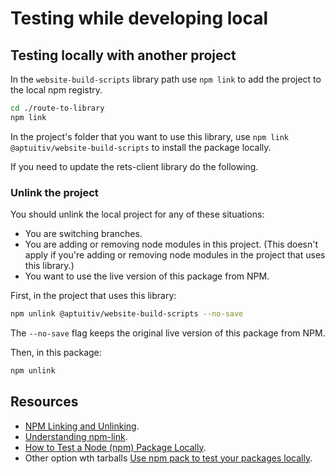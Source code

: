 # Testing while developing local

## Testing locally with another project

In the `website-build-scripts` library path use `npm link` to add the project to the local npm registry.

```bash
cd ./route-to-library
npm link
```

In the project's folder that you want to use this library, use `npm link @aptuitiv/website-build-scripts` to install the package locally.

If you need to update the rets-client library do the following.

### Unlink the project

You should unlink the local project for any of these situations:

- You are switching branches.
- You are adding or removing node modules in this project. (This doesn't apply if you're adding or removing node modules in the project that uses this library.)
- You want to use the live version of this package from NPM.

First, in the project that uses this library:

```bash
npm unlink @aptuitiv/website-build-scripts --no-save
```

The `--no-save` flag keeps the original live version of this package from NPM.

Then, in this package:

```bash
npm unlink
```

## Resources

- [NPM Linking and Unlinking](https://dev.to/erinbush/npm-linking-and-unlinking-2h1g).
- [Understanding npm-link](https://medium.com/dailyjs/how-to-use-npm-link-7375b6219557).
- [How to Test a Node (npm) Package Locally](https://javascript.plainenglish.io/how-to-test-a-node-package-locally-8dde33e642df).
- Other option wth tarballs [Use npm pack to test your packages locally](https://dev.to/scooperdev/use-npm-pack-to-test-your-packages-locally-486e).
